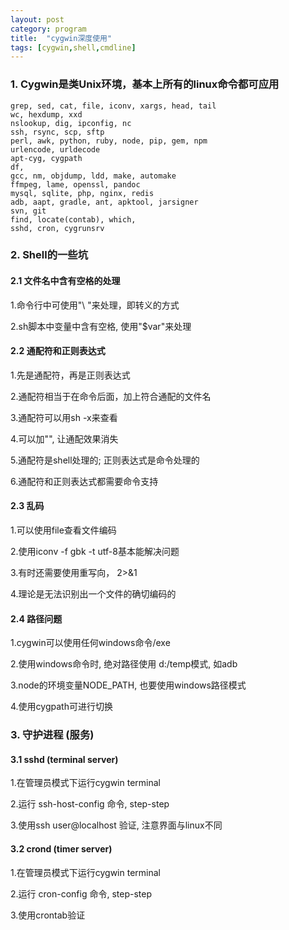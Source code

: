 ```yaml
---
layout: post
category: program
title:  "cygwin深度使用"
tags: [cygwin,shell,cmdline]
---
```


### 1. Cygwin是类Unix环境，基本上所有的linux命令都可应用

```
grep, sed, cat, file, iconv, xargs, head, tail
wc, hexdump, xxd
nslookup, dig, ipconfig, nc
ssh, rsync, scp, sftp
perl, awk, python, ruby, node, pip, gem, npm
urlencode, urldecode
apt-cyg, cygpath
df,
gcc, nm, objdump, ldd, make, automake
ffmpeg, lame, openssl, pandoc
mysql, sqlite, php, nginx, redis
adb, aapt, gradle, ant, apktool, jarsigner
svn, git
find, locate(contab), which, 
sshd, cron, cygrunsrv
```

### 2. Shell的一些坑

#### 2.1 文件名中含有空格的处理

1.命令行中可使用"\ "来处理，即转义的方式

2.sh脚本中变量中含有空格, 使用"$var"来处理

#### 2.2 通配符和正则表达式

1.先是通配符，再是正则表达式

2.通配符相当于在命令后面，加上符合通配的文件名

3.通配符可以用sh -x来查看

4.可以加"", 让通配效果消失

5.通配符是shell处理的; 正则表达式是命令处理的

6.通配符和正则表达式都需要命令支持

#### 2.3 乱码

1.可以使用file查看文件编码

2.使用iconv -f gbk -t utf-8基本能解决问题

3.有时还需要使用重写向， 2>&1

4.理论是无法识别出一个文件的确切编码的

#### 2.4 路径问题

1.cygwin可以使用任何windows命令/exe

2.使用windows命令时, 绝对路径使用 d:/temp模式, 如adb

3.node的环境变量NODE_PATH, 也要使用windows路径模式

4.使用cygpath可进行切换

### 3. 守护进程 (服务)

#### 3.1 sshd (terminal server)

1.在管理员模式下运行cygwin terminal

2.运行 ssh-host-config 命令, step-step

3.使用ssh user@localhost 验证, 注意界面与linux不同

#### 3.2 crond (timer server)

1.在管理员模式下运行cygwin terminal

2.运行 cron-config 命令, step-step

3.使用crontab验证

